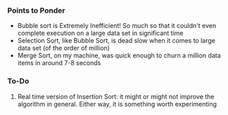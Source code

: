 ### Points to Ponder

- Bubble sort is Extremely Inefficient! So much so that it couldn't even complete execution on a large data set in significant time
- Selection Sort, like Bubble Sort, is dead slow when it comes to large data set (of the order of million)
- Merge Sort, on my machine, was quick enough to churn a million data items in around 7-8 seconds 

### To-Do
1. Real time version of Insertion Sort: it might or might not improve the algorithm in general. Either way, it is something worth experimenting 